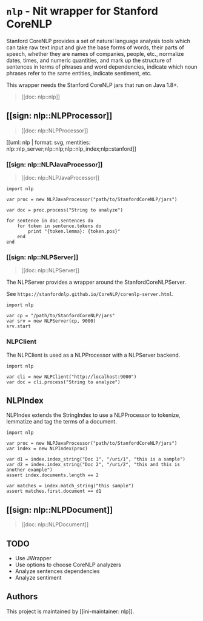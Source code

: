 # `nlp` - Nit wrapper for Stanford CoreNLP

Stanford CoreNLP provides a set of natural language analysis tools which can take
raw text input and give the base forms of words, their parts of speech, whether
they are names of companies, people, etc., normalize dates, times, and numeric
quantities, and mark up the structure of sentences in terms of phrases and word
dependencies, indicate which noun phrases refer to the same entities, indicate
sentiment, etc.

This wrapper needs the Stanford CoreNLP jars that run on Java 1.8+.

> [[doc: nlp::nlp]]

## [[sign: nlp::NLPProcessor]]

> [[doc: nlp::NLPProcessor]]

[[uml: nlp | format: svg, mentities: nlp::nlp_server;nlp::nlp;nlp::nlp_index;nlp::stanford]]

### [[sign: nlp::NLPJavaProcessor]]

> [[doc: nlp::NLPJavaProcessor]]

~~~nit
import nlp

var proc = new NLPJavaProcessor("path/to/StanfordCoreNLP/jars")

var doc = proc.process("String to analyze")

for sentence in doc.sentences do
	for token in sentence.tokens do
		print "{token.lemma}: {token.pos}"
	end
end
~~~

### [[sign: nlp::NLPServer]]

> [[doc: nlp::NLPServer]]

The NLPServer provides a wrapper around the StanfordCoreNLPServer.

See `https://stanfordnlp.github.io/CoreNLP/corenlp-server.html`.

~~~nit
import nlp

var cp = "/path/to/StanfordCoreNLP/jars"
var srv = new NLPServer(cp, 9000)
srv.start
~~~

### NLPClient

The NLPClient is used as a NLPProcessor with a NLPServer backend.

~~~nit
import nlp

var cli = new NLPClient("http://localhost:9000")
var doc = cli.process("String to analyze")
~~~

## NLPIndex

NLPIndex extends the StringIndex to use a NLPProcessor to tokenize, lemmatize and
tag the terms of a document.

~~~nit
import nlp

var proc = new NLPJavaProcessor("path/to/StanfordCoreNLP/jars")
var index = new NLPIndex(proc)

var d1 = index.index_string("Doc 1", "/uri/1", "this is a sample")
var d2 = index.index_string("Doc 2", "/uri/2", "this and this is another example")
assert index.documents.length == 2

var matches = index.match_string("this sample")
assert matches.first.document == d1
~~~

## [[sign: nlp::NLPDocument]]

> [[doc: nlp::NLPDocument]]

## TODO

* Use JWrapper
* Use options to choose CoreNLP analyzers
* Analyze sentences dependencies
* Analyze sentiment

## Authors

This project is maintained by [[ini-maintainer: nlp]].
